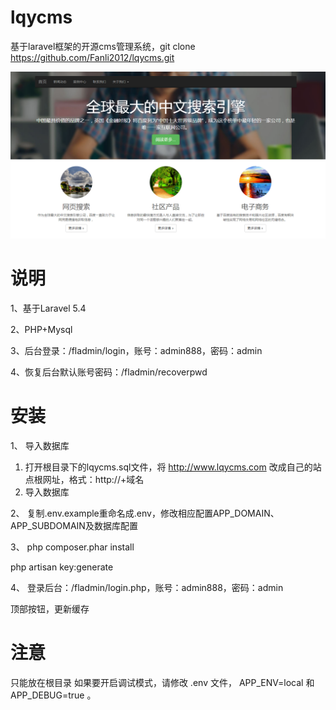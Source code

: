 # lqycms
基于laravel框架的开源cms管理系统，git clone https://github.com/Fanli2012/lqycms.git

![alt text](/public/images/screenshots.png "网站截图")

# 说明

1、基于Laravel 5.4

2、PHP+Mysql

3、后台登录：/fladmin/login，账号：admin888，密码：admin

4、恢复后台默认账号密码：/fladmin/recoverpwd


# 安装

1、 导入数据库
1) 打开根目录下的lqycms.sql文件，将 http://www.lqycms.com 改成自己的站点根网址，格式：http://+域名
2) 导入数据库

2、 复制.env.example重命名成.env，修改相应配置APP_DOMAIN、APP_SUBDOMAIN及数据库配置

3、 
php composer.phar install

php artisan key:generate


4、 登录后台：/fladmin/login.php，账号：admin888，密码：admin

顶部按钮，更新缓存


# 注意
只能放在根目录
如果要开启调试模式，请修改 .env 文件， APP_ENV=local 和 APP_DEBUG=true 。